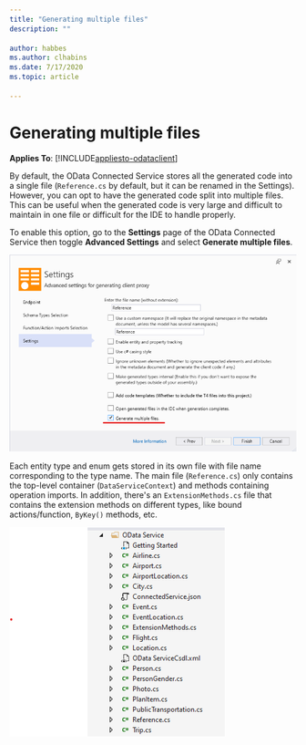 ```yaml
---
title: "Generating multiple files"
description: ""

author: habbes
ms.author: clhabins
ms.date: 7/17/2020
ms.topic: article
 
---
```

# Generating multiple files

**Applies To**: [!INCLUDE[appliesto-odataclient](../includes/appliesto-odataclient-v7.md)]

By default, the OData Connected Service stores all the generated code into a single file (`Reference.cs` by default, but it can be renamed in the Settings). However, you can opt to have the generated code split into multiple files. This can be useful when the generated code is very large and difficult to maintain in one file or difficult for the IDE to handle properly.

To enable this option, go to the **Settings** page of the OData Connected Service then toggle **Advanced Settings** and select **Generate multiple files**.

![Generate Multiple Files setting](../assets/2020-07-17-OCS-generate-multiple-files-setting.png)

Each entity type and enum gets stored in its own file with file name corresponding to the type name. The main file (`Reference.cs`) only contains the top-level container (`DataServiceContext`) and methods containing operation imports. In addition, there's an `ExtensionMethods.cs` file that contains the extension methods on different types, like bound actions/function, `ByKey()` methods, etc.


![Multiple generated files](../assets/2020-07-17-OCS-multiple-generated-files.png)